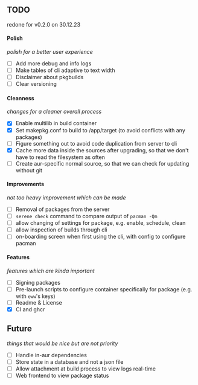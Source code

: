 ## TODO
redone for v0.2.0 on 30.12.23

#### Polish 
*polish for a better user experience*
- [ ] Add more debug and info logs
- [ ] Make tables of cli adaptive to text width
- [ ] Disclaimer about pkgbuilds
- [ ] Clear versioning

#### Cleanness
*changes for a cleaner overall process*
- [X] Enable multilib in build container
- [X] Set makepkg.conf to build to /app/target (to avoid conflicts with any packages)
- [ ] Figure something out to avoid code duplication from server to cli
- [X] Cache more data inside the sources after upgrading, so that we don't have to read the filesystem as often
- [ ] Create aur-specific normal source, so that we can check for updating without git

#### Improvements
*not too heavy improvement which can be made*
- [ ] Removal of packages from the server
- [ ] `serene check` command to compare output of `pacman -Qm`
- [ ] allow changing of settings for package, e.g. enable, schedule, clean
- [ ] allow inspection of builds through cli
- [ ] on-boarding screen when first using the cli, with config to configure pacman

#### Features
*features which are kinda important*
- [ ] Signing packages
- [ ] Pre-launch scripts to configure container specifically for package (e.g. with `eww`'s keys)
- [ ] Readme & License
- [X] CI and ghcr

## Future
*things that would be nice but are not priority*
- [ ] Handle in-aur dependencies
- [ ] Store state in a database and not a json file
- [ ] Allow attachment at build process to view logs real-time
- [ ] Web frontend to view package status